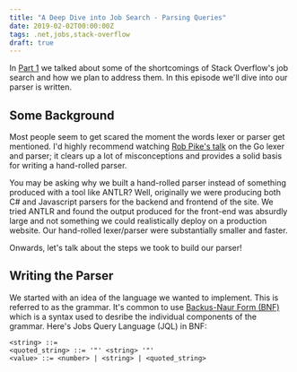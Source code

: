 ```yaml
---
title: "A Deep Dive into Job Search - Parsing Queries"
date: 2019-02-02T00:00:00Z
tags: .net,jobs,stack-overflow
draft: true
---
```


In [Part 1](2019-02-job-search-intro) we talked about some of the shortcomings of Stack Overflow's job search and how we plan to address them. In this episode we'll dive into our parser is written.

## Some Background

Most people seem to get scared the moment the words lexer or parser get mentioned. I'd highly recommend watching [Rob Pike's talk](https://youtube.com/watch?v=HxaD_trXwRE) on the Go lexer and parser; it clears up a lot of misconceptions and provides a solid basis for writing a hand-rolled parser.

You may be asking why we built a hand-rolled parser instead of something produced with a tool like ANTLR? Well, originally we were producing both C# and Javascript parsers for the backend and frontend of the site. We tried ANTLR and found the output produced for the front-end was absurdly large and not something we could realistically deploy on a production website. Our hand-rolled lexer/parser were substantially smaller and faster.

Onwards, let's talk about the steps we took to build our parser!

## Writing the Parser

We started with an idea of the language we wanted to implement. This is referred to as the grammar. It's common to use [Backus-Naur Form (BNF)](https://en.m.wikipedia.org/wiki/Backus–Naur_form) which is a syntax used to desribe the individual components of the grammar. Here's Jobs Query Language (JQL) in BNF:

```
<string> ::= 
<quoted_string> ::= '"' <string> '"'
<value> ::= <number> | <string> | <quoted_string>
```



